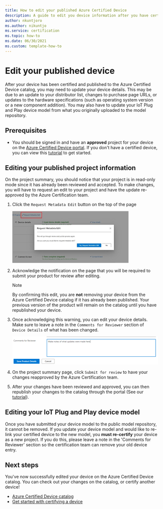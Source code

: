 ```yaml
---
title: How to edit your published Azure Certified Device
description: A guide to edit you device information after you have certified and published your device through the Azure Certified Device program.
author: nkuntjoro
ms.author: nikuntjo
ms.service: certification
ms.topic: how-to 
ms.date: 06/30/2021
ms.custom: template-how-to 
---
```


# Edit your published device

After your device has been certified and published to the Azure Certified Device catalog, you may need to update your device details. This may be due to an update to your distributor list, changes to purchase page URLs, or updates to the hardware specifications (such as operating system version or a new component addition). You may also have to update your IoT Plug and Play device model from what you originally uploaded to the model repository.


## Prerequisites

- You should be signed in and have an **approved** project for your device  on the [Azure Certified Device portal](https://certify.azure.com). If you don't have a certified device, you can view this [tutorial](tutorial-01-creating-your-project.md) to get started.


## Editing your published project information

On the project summary, you should notice that your project is in read-only mode since it has already been reviewed and accepted. To make changes, you will have to request an edit to your project and have the update re-approved by the Azure Certification team.

1. Click the `Request Metadata Edit` button on the top of the page  

    ![Request metadata update](./media/images/request-metadata-edit.png)

1. Acknowledge the notification on the page that you will be required to submit your product for review after editing.
    > [!NOTE]
    > By confirming this edit, you are **not** removing your device from the Azure Certified Device catalog if it has already been published. Your previous version of the product will remain on the catalog until you have republished your device.

1. Once acknowledging this warning, you can edit your device details. Make sure to leave a note in the `Comments for Reviewer` section of `Device Details` of what has been changed.

    ![Note of metadata edit](./media/images/edit-notes.png)

1. On the project summary page, click `Submit for review` to have your changes reapproved by the Azure Certification team.
1. After your changes have been reviewed and approved, you can then republish your changes to the catalog through the portal (See our [tutorial](./tutorial-04-publishing-your-device.md)).

## Editing your IoT Plug and Play device model

Once you have submitted your device model to the public model repository, it cannot be removed. If you update your device model and would like to re-link your certified device to the new model, you **must re-certify** your device as a new project. If you do this, please leave a note in the 'Comments for Reviewer' section so the certification team can remove your old device entry.

## Next steps

You've now successfully edited your device on the Azure Certified Device catalog. You can check out your changes on the catalog, or certify another device!
- [Azure Certified Device catalog](https://devicecatalog.azure.com/)
- [Get started with certifying a device](./tutorial-01-creating-your-project.md)
